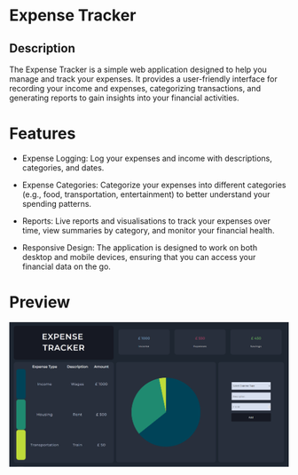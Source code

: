 # Expense Tracker

## Description

The Expense Tracker is a simple web application designed to help you manage and track your expenses. It provides a user-friendly interface for recording your income and expenses, categorizing transactions, and generating reports to gain insights into your financial activities.

# Features

- Expense Logging: Log your expenses and income with descriptions, categories, and dates.

- Expense Categories: Categorize your expenses into different categories (e.g., food, transportation, entertainment) to better understand your spending patterns.

- Reports: Live reports and visualisations to track your expenses over time, view summaries by category, and monitor your financial health.

- Responsive Design: The application is designed to work on both desktop and mobile devices, ensuring that you can access your financial data on the go.

# Preview

![Project Preview](https://github.com/mhuss03/ExpenseTracker/blob/main/Preview.PNG?raw=true)

